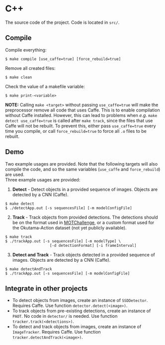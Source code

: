 # C++
The source code of the project. Code is located in `src/`.

## Compile
Compile everything:
```
$ make compile [use_caffe=true] [force_rebuild=true]
```

Remove all created files:
```
$ make clean
```

Check the value of a makefile variable:
```
$ make print-<variable>
```

**NOTE:** Calling `make <target>` without passing `use_caffe=true` will make the preprocessor remove all code that uses Caffe. This is to enable compilation without Caffe installed. However, this can lead to problems when _e.g._ `make detect use_caffe=true` is called after `make track`, since the files that use Caffe will not be rebuilt. To prevent this, either pass `use_caffe=true` every time you compile, or call `force_rebuild=true` to force all `.o` files to be rebuilt.

## Demo
Two example usages are provided. Note that the following targets will also compile the code, and so the same variables (`use_caffe` and `force_rebuild`) are used.  
Three example usages are provided:
1. **Detect** - Detect objects in a provided sequence of images. Objects are detected by a CNN (Caffe).
```
$ make detect
$ ./detectApp.out [-s sequencesFile] [-m modelConfigFile]
```
2. **Track** - Track objects from provided detections. The detections should be on the format used in [MOTChallenge](https://motchallenge.net/), or a custom format used for the Okutama-Action dataset (not yet publicly available).
```
$ make track
$ ./trackApp.out [-s sequencesFile] [-m modelType] \
                    [-d detectionFormat] [-i frameInterval]
```

3. **Detect and Track** - Track objects detected in a provided sequence of images. Objects are detected by a CNN (Caffe).
```
$ make detectAndTrack
$ ./trackApp.out [-s sequencesFile] [-m modelConfigFile]
```

## Integrate in other projects
* To detect objects from images, create an instance of `SSDDetector`. Requires Caffe. Use function `detector.detect(<image>)`.
* To track objects from pre-existing detections, create an instance of `PAOT`. No code in `detector/` is needed. Use function `tracker.track(<detections>)`.
* To detect and track objects from images, create an instance of `ImageTracker`. Requires Caffe. Use function `tracker.detectAndTrack(<image>)`.
